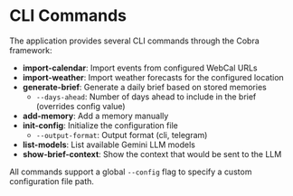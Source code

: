 # CLI Commands

The application provides several CLI commands through the Cobra framework:

- **import-calendar**: Import events from configured WebCal URLs
- **import-weather**: Import weather forecasts for the configured location
- **generate-brief**: Generate a daily brief based on stored memories
  - `--days-ahead`: Number of days ahead to include in the brief (overrides config value)
- **add-memory**: Add a memory manually
- **init-config**: Initialize the configuration file
  - `--output-format`: Output format (cli, telegram)
- **list-models**: List available Gemini LLM models
- **show-brief-context**: Show the context that would be sent to the LLM

All commands support a global `--config` flag to specify a custom configuration file path.
